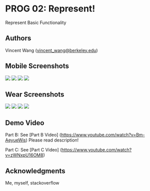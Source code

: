 # PROG 02: Represent!

Represent Basic Functionality

## Authors

Vincent Wang ([vincent_wang@berkeley.edu](mailto:vincent_wang@berkeley.edu))

## Mobile Screenshots

![](screenshots/mobile/cong_zip.png)
![](screenshots/mobile/det.png)
![](screenshots/mobile/main.png)
![](screenshots/mobile/main_err.png)

## Wear Screenshots

![](screenshots/wear/main_home.png)
![](screenshots/wear/main_rep.png)
![](screenshots/wear/main_rep2.png)
![](screenshots/wear/vote.png)

## Demo Video

Part B:
See [Part B Video] (https://www.youtube.com/watch?v=Bm-AeyueWis)
Please read description!

Part C:
See [Part C Video] (https://www.youtube.com/watch?v=zWNxpU16OM8)

## Acknowledgments

Me, myself, stackoverflow
